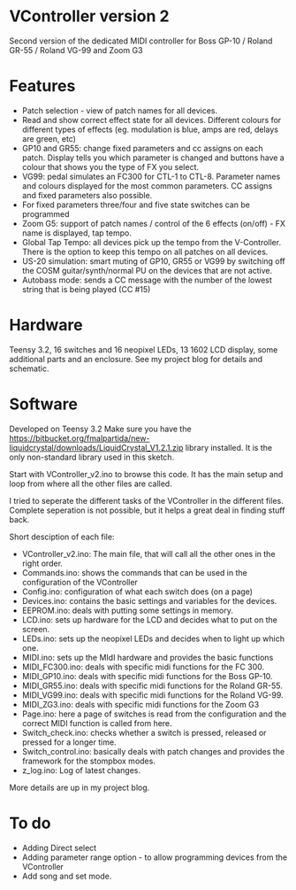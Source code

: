 # VController version 2
Second version of the dedicated MIDI controller for Boss GP-10  / Roland GR-55 / Roland VG-99 and Zoom G3

# Features
* Patch selection - view of patch names for all devices.
* Read and show correct effect state for all devices. Different colours for different types of effects (eg. modulation is blue, amps are red, delays are green, etc)
* GP10 and GR55: change fixed parameters and cc assigns on each patch. Display tells you which parameter is changed and buttons have a colour that shows you the type of FX you select.
* VG99: pedal simulates an FC300 for CTL-1 to CTL-8. Parameter names and colours displayed for the most common parameters. CC assigns and fixed parameters also possible.
* For fixed parameters three/four and five state switches can be programmed
* Zoom G5: support of patch names / control of the 6 effects (on/off) - FX name is displayed, tap tempo.
* Global Tap Tempo: all devices pick up the tempo from the V-Controller. There is the option to keep this tempo on all patches on all devices.
* US-20 simulation: smart muting of GP10, GR55 or VG99 by switching off the COSM guitar/synth/normal PU on the devices that are not active.
* Autobass mode: sends a CC message with the number of the lowest string that is being played (CC #15)

# Hardware
Teensy 3.2, 16 switches and 16 neopixel LEDs, 13 1602 LCD display, some additional parts and an enclosure.
See my project blog for details and schematic.

# Software
Developed on Teensy 3.2 
Make sure you have the https://bitbucket.org/fmalpartida/new-liquidcrystal/downloads/LiquidCrystal_V1.2.1.zip library installed. It is the only non-standard library used in this sketch.

Start with VController_v2.ino to browse this code. It has the main setup and loop from where all the other files are called.

I tried to seperate the different tasks of the VController in the different files. Complete seperation is not possible, but it helps a great deal in finding stuff back.

Short desciption of each file:

* VController_v2.ino: The main file, that will call all the other ones in the right order.
* Commands.ino: shows the commands that can be used in the configuration of the VController
* Config.ino: configuration of what each switch does (on a page)
* Devices.ino: contains the basic settings and variables for the devices.
* EEPROM.ino: deals with putting some settings in memory.
* LCD.ino: sets up hardware for the LCD and decides what to put on the screen.
* LEDs.ino: sets up the neopixel LEDs and decides when to light up which one.
* MIDI.ino: sets up the MIdI hardware and provides the basic functions
* MIDI_FC300.ino: deals with specific midi functions for the FC 300.
* MIDI_GP10.ino: deals with specific midi functions for the Boss GP-10.
* MIDI_GR55.ino: deals with specific midi functions for the Roland GR-55.
* MIDI_VG99.ino: deals with specific midi functions for the Roland VG-99.
* MIDI_ZG3.ino: deals with specific midi functions for the Zoom G3
* Page.ino: here a page of switches is read from the configuration and the correct MIDI function is called from here.
* Switch_check.ino: checks whether a switch is pressed, released or pressed for a longer time.
* Switch_control.ino: basically deals with patch changes and provides the framework for the stompbox modes.
* z_log.ino: Log of latest changes.

More details are up in my project blog.

# To do
* Adding Direct select
* Adding parameter range option - to allow programming devices from the VController
* Add song and set mode.
